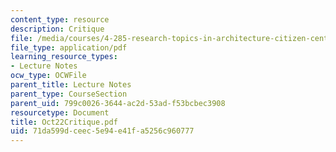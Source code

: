 ```yaml
---
content_type: resource
description: Critique
file: /media/courses/4-285-research-topics-in-architecture-citizen-centered-design-of-open-governance-systems-fall-2002/71da599dceec5e94e41fa5256c960777_Oct22Critique.pdf
file_type: application/pdf
learning_resource_types:
- Lecture Notes
ocw_type: OCWFile
parent_title: Lecture Notes
parent_type: CourseSection
parent_uid: 799c0026-3644-ac2d-53ad-f53bcbec3908
resourcetype: Document
title: Oct22Critique.pdf
uid: 71da599d-ceec-5e94-e41f-a5256c960777
---
```

